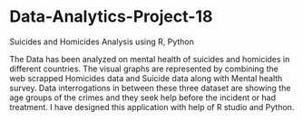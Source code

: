 # Data-Analytics-Project-18
Suicides and Homicides Analysis using R, Python

The Data has been analyzed on mental health of suicides and homicides in different countries. 
The visual graphs are represented by combining the web scrapped Homicides data and Suicide data along with Mental health survey. 
Data interrogations in between these three dataset are showing the age groups of the crimes and they seek help before the incident
or had treatment. I have designed this application with help of R studio and Python.

